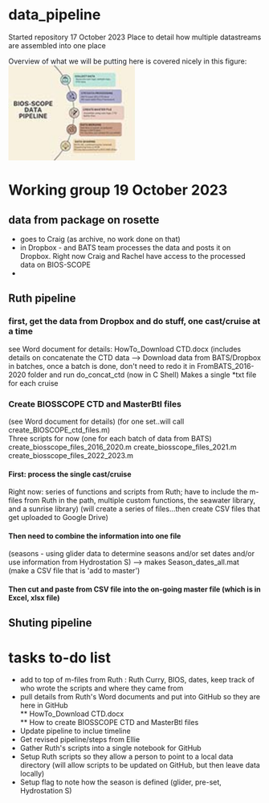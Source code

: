 # data_pipeline
Started repository 17 October 2023
Place to detail how multiple datastreams are assembled into one place

Overview of what we will be putting here is covered nicely in this figure:\
<img src="https://github.com/BIOS-SCOPE/data_pipeline/blob/main/BS_Data%20Pipeline_Diagram.jpg"  width="50%" height="50%">

# Working group 19 October 2023

## data from package on rosette
* goes to Craig (as archive, no work done on that)
* in Dropbox - and BATS team processes the data and posts it on Dropbox. Right now Craig and Rachel have access to the processed data on BIOS-SCOPE
* 
## Ruth pipeline
### first, get the data from Dropbox and do stuff, one cast/cruise at a time
see Word document for details: HowTo_Download CTD.docx
(includes details on concatenate the CTD data --> 
 Download data from BATS/Dropbox in batches, once a batch is done, don't need to redo it
in FromBATS_2016-2020 folder and run do_concat_ctd (now in C Shell)
Makes a single *txt file for each cruise

### Create BIOSSCOPE CTD and MasterBtl files
(see Word document for details) (for one set..will call create_BIOSCOPE_ctd_files.m)\
Three scripts for now (one for each batch of data from BATS) 
create_biosscope_files_2016_2020.m 
create_biosscope_files_2021.m 
create_biosscope_files_2022_2023.m 

#### First: process the single cast/cruise
Right now: series of functions and scripts from Ruth; have to include the m-files from Ruth in the path, multiple custom functions, the seawater library, and a sunrise library)
(will create a series of files...then create CSV files that get uploaded to Google Drive)

#### Then need to combine the information into one file
(seasons - using glider data to determine seasons and/or set dates and/or use information from Hydrostation S) --> makes Season_dates_all.mat
(make a CSV file that is 'add to master')

#### Then cut and paste from CSV file into the on-going master file (which is in Excel, xlsx file)


## Shuting pipeline


# tasks to-do list
* add to top of m-files from Ruth : Ruth Curry, BIOS, dates, keep track of who wrote the scripts and where they came from
* pull details from Ruth's Word documents and put into GitHub so they are here in GitHub\
** HowTo_Download CTD.docx\
** How to create BIOSSCOPE CTD and MasterBtl files
* Update pipeline to inclue timeline
* Get revised pipeline/steps from Ellie
* Gather Ruth's scripts into a single notebook for GitHub
* Setup Ruth scripts so they allow a person to point to a local data directory (will allow scripts to be updated on GitHub, but then leave data locally)
* Setup flag to note how the season is defined (glider, pre-set, Hydrostation S)


